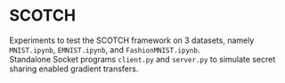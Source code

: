 # SCOTCH
Experiments to test the SCOTCH framework on 3 datasets, namely ```MNIST.ipynb```, ```EMNIST.ipynb```, and ```FashionMNIST.ipynb```.  
Standalone Socket programs ```client.py``` and ```server.py``` to simulate secret sharing enabled gradient transfers.
